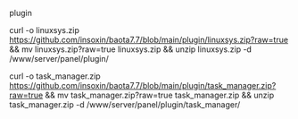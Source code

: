 plugin

curl -o linuxsys.zip https://github.com/insoxin/baota7.7/blob/main/plugin/linuxsys.zip?raw=true && mv linuxsys.zip\?raw\=true linuxsys.zip && unzip linuxsys.zip -d /www/server/panel/plugin/


curl -o task_manager.zip https://github.com/insoxin/baota7.7/blob/main/plugin/task_manager.zip?raw=true && mv task_manager.zip\?raw\=true task_manager.zip && unzip task_manager.zip -d /www/server/panel/plugin/task_manager/
